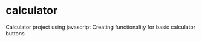 # calculator
Calculator project using javascript
Creating functionality for basic calculator buttons